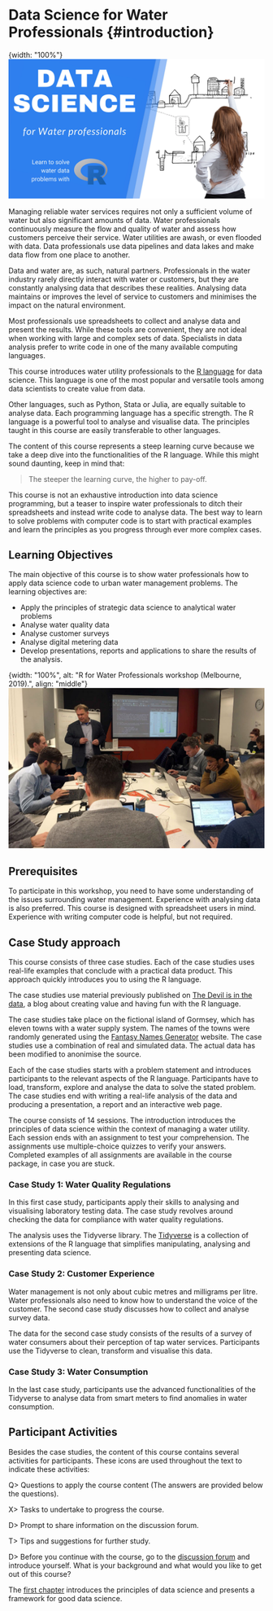 # Data Science for Water Professionals {#introduction}
{width: "100%"}
![](resources/00_introduction/r4h2o_logo.jpg)

Managing reliable water services requires not only a sufficient volume of water but also significant amounts of data. Water professionals continuously measure the flow and quality of water and assess how customers perceive their service. Water utilities are awash, or even flooded with data. Data professionals use data pipelines and data lakes and make data flow from one place to another.

Data and water are, as such, natural partners. Professionals in the water industry rarely directly interact with water or customers, but they are constantly analysing data that describes these realities. Analysing data maintains or improves the level of service to customers and minimises the impact on the natural environment.

Most professionals use spreadsheets to collect and analyse data and present the results. While these tools are convenient, they are not ideal when working with large and complex sets of data. Specialists in data analysis prefer to write code in one of the many available computing languages.

This course introduces water utility professionals to the [R language](https://www.r-project.org/) for data science. This language is one of the most popular and versatile tools among data scientists to create value from data.

Other languages, such as Python, Stata or Julia, are equally suitable to analyse data. Each programming language has a specific strength. The R language is a powerful tool to analyse and visualise data. The principles taught in this course are easily transferable to other languages.

The content of this course represents a steep learning curve because we take a deep dive into the functionalities of the R language. While this might sound daunting, keep in mind that: 

> The steeper the learning curve, the higher to pay-off.

This course is not an exhaustive introduction into data science programming, but a teaser to inspire water professionals to ditch their spreadsheets and instead write code to analyse data. The best way to learn to solve problems with computer code is to start with practical examples and learn the principles as you progress through ever more complex cases.

## Learning Objectives
The main objective of this course is to show water professionals how to apply data science code to urban water management problems. The learning objectives are:

* Apply the principles of strategic data science to analytical water problems
* Analyse water quality data
* Analyse customer surveys
* Analyse digital metering data
* Develop presentations, reports and applications to share the results of the analysis.

{width: "100%", alt: "R for Water Professionals workshop (Melbourne, 2019).", align: "middle"}
![Data Science for Water Professionals workshop (Melbourne, 2019).](resources/00_introduction/2019_workshop_melbourne.jpg)


## Prerequisites
To participate in this workshop, you need to have some understanding of the issues surrounding water management. Experience with analysing data is also preferred. This course is designed with spreadsheet users in mind. Experience with writing computer code is helpful, but not required.

## Case Study approach
This course consists of three case studies. Each of the case studies uses real-life examples that conclude with a practical data product. This approach quickly introduces you to using the R language. 

The case studies use material previously published on [The Devil is in the data](https://lucidmanager.org/data-science/), a blog about creating value and having fun with the R language. 

The case studies take place on the fictional island of Gormsey, which has eleven towns with a water supply system. The names of the towns were randomly generated using the [Fantasy Names Generator](https://www.fantasynamegenerators.com/town_names.php) website. The case studies use a combination of real and simulated data. The actual data has been modified to anonimise the source. 

Each of the case studies starts with a problem statement and introduces participants to the relevant aspects of the R language. Participants have to load, transform, explore and analyse the data to solve the stated problem. The case studies end with writing a real-life analysis of the data and producing a presentation, a report and an interactive web page. 

The course consists of 14 sessions. The introduction introduces the principles of data science within the context of managing a water utility. Each session ends with an assignment to test your comprehension. The assignments use multiple-choice quizzes to verify your answers. Completed examples of all assignments are available in the course package, in case you are stuck.

### Case Study 1: Water Quality Regulations
In this first case study, participants apply their skills to analysing and visualising laboratory testing data. The case study revolves around checking the data for compliance with water quality regulations.

The analysis uses the Tidyverse library. The [Tidyverse](https://tidyverse.org/) is a collection of extensions of the R language that simplifies manipulating, analysing and presenting data science. 

### Case Study 2: Customer Experience
Water management is not only about cubic metres and milligrams per litre. Water professionals also need to know how to understand the voice of the customer. The second case study discusses how to collect and analyse survey data.

The data for the second case study consists of the results of a survey of water consumers about their perception of tap water services. Participants use the Tidyverse to clean, transform and visualise this data.

### Case Study 3: Water Consumption
In the last case study, participants use the advanced functionalities of the Tidyverse to analyse data from smart meters to find anomalies in water consumption. 

## Participant Activities
Besides the case studies, the content of this course contains several activities for participants. These icons are used throughout the text to indicate these activities:

Q> Questions to apply the course content (The answers are provided below the questions).

X> Tasks to undertake to progress the course.

D> Prompt to share information on the discussion forum.

T> Tips and suggestions for further study.

D> Before you continue with the course, go to the [discussion forum](https://community.leanpub.com/c/r4h2o) and introduce yourself. What is your background and what would you like to get out of this course?

The [first chapter](#datascience) introduces the principles of data science and presents a framework for good data science.
